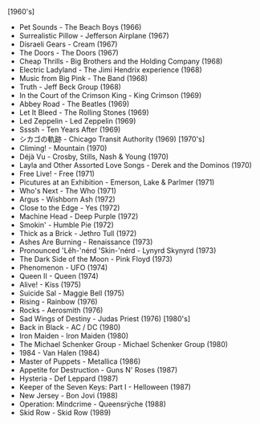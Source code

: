 [1960's]
- Pet Sounds - The Beach Boys (1966)
- Surrealistic Pillow - Jefferson Airplane (1967)
- Disraeli Gears - Cream (1967)
- The Doors - The Doors (1967)
- Cheap Thrills - Big Brothers and the Holding Company (1968)
- Electric Ladyland - The Jimi Hendrix experience (1968)
- Music from Big Pink - The Band (1968)
- Truth - Jeff Beck Group (1968)
- In the Court of the Crimson King - King Crimson (1969)
- Abbey Road - The Beatles (1969)
- Let It Bleed - The Rolling Stones (1969)
- Led Zeppelin - Led Zeppelin (1969)
- Ssssh - Ten Years After (1969)
- シカゴの軌跡 - Chicago Transit Authority (1969)
[1970's]
- Climing! - Mountain (1970)
- Déjà Vu - Crosby, Stills, Nash & Young (1970)
- Layla and Other Assorted Love Songs - Derek and the Dominos (1970)
- Free Live! - Free (1971)
- Picutures at an Exhibition - Emerson, Lake & Parlmer (1971)
- Who's Next - The Who (1971)
- Argus - Wishborn Ash (1972)
- Close to the Edge - Yes (1972)
- Machine Head - Deep Purple (1972)
- Smokin' - Humble Pie (1972)
- Thick as a Brick - Jethro Tull (1972)
- Ashes Are Burning - Renaissance (1973)
- Pronounced 'Lĕh-'nérd 'Skin-'nérd - Lynyrd Skynyrd (1973)
- The Dark Side of the Moon - Pink Floyd (1973)
- Phenomenon - UFO (1974)
- Queen II - Queen (1974)
- Alive! - Kiss (1975)
- Suicide Sal - Maggie Bell (1975)
- Rising - Rainbow (1976)
- Rocks - Aerosmith (1976)
- Sad Wings of Destiny - Judas Priest (1976)
[1980's]
- Back in Black - AC / DC (1980)
- Iron Maiden - Iron Maiden (1980)
- The Michael Schenker Group - Michael Schenker Group (1980)
- 1984 - Van Halen (1984)
- Master of Puppets - Metallica (1986)
- Appetite for Destruction - Guns N' Roses (1987)
- Hysteria - Def Leppard (1987)
- Keeper of the Seven Keys: Part I - Helloween (1987)
- New Jersey - Bon Jovi (1988)
- Operation: Mindcrime - Queensrÿche (1988)
- Skid Row - Skid Row (1989)

